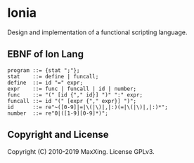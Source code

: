 # Ionia

Design and implementation of a functional scripting language.

## EBNF of Ion Lang

```ebnf
program ::= {stat ";"};
stat	::=	define | funcall;
define  ::= id "=" expr;
expr    ::= func | funcall | id | number;
func    ::= "(" [id {"," id}] ")" ":" expr;
funcall ::= id "(" [expr {"," expr}] ")";
id      ::= re"~([0-9]|=|\(|\)|,|:)(=|\(|\)|,|:)*";
number  ::= re"0|([1-9][0-9]*)";
```

## Copyright and License

Copyright (C) 2010-2019 MaxXing. License GPLv3.
